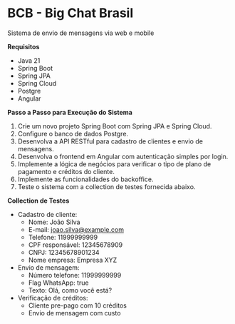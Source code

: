 BCB - Big Chat Brasil
=====================

Sistema de envio de mensagens via web e mobile

**Requisitos**

* Java 21
* Spring Boot
* Spring JPA
* Spring Cloud
* Postgre
* Angular

**Passo a Passo para Execução do Sistema**

1. Crie um novo projeto Spring Boot com Spring JPA e Spring Cloud.
2. Configure o banco de dados Postgre.
3. Desenvolva a API RESTful para cadastro de clientes e envio de mensagens.
4. Desenvolva o frontend em Angular com autenticação simples por login.
5. Implemente a lógica de negócios para verificar o tipo de plano de pagamento e créditos do cliente.
6. Implemente as funcionalidades do backoffice.
7. Teste o sistema com a collection de testes fornecida abaixo.

**Collection de Testes**

* Cadastro de cliente:
    + Nome: João Silva
    + E-mail: joao.silva@example.com
    + Telefone: 11999999999
    + CPF responsável: 12345678909
    + CNPJ: 12345678901234
    + Nome empresa: Empresa XYZ
* Envio de mensagem:
    + Número telefone: 11999999999
    + Flag WhatsApp: true
    + Texto: Olá, como você está?
* Verificação de créditos:
    + Cliente pre-pago com 10 créditos
    + Envio de mensagem com custo
